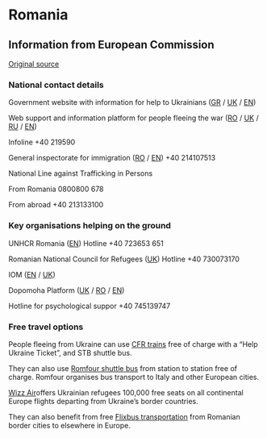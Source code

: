 # Romania

## Information from European Commission

[Original source ](https://ec.europa.eu/info/strategy/priorities-2019-2024/stronger-europe-world/eu-solidarity-ukraine/eu-assistance-ukraine/information-people-fleeing-war-ukraine)

### National contact details

Government website with information for help to Ukrainians ([GR](https://www.gov.ro/ro/ucraina-impreuna-ajutam-mai-mult) / [UK](https://www.gov.ro/ro/pagina/ykpa-ha-pa3om-ao-omora-mo-b-nbwe) / [EN](https://www.gov.ro/ro/pagina/ukraine-together-we-help-more))

Web support and information platform for people fleeing the war ([RO](https://dopomoha.ro/en/about) / [UK](https://dopomoha.ro/uk/pro-nas) / [RU](https://dopomoha.ro/ru/pro-nas) / [EN](https://dopomoha.ro/en/about))

Infoline +40 219590

General inspectorate for immigration ([RO](https://igi.mai.gov.ro/) / [EN](https://igi.mai.gov.ro/en/ukraine/)) +40 214107513

National Line against Trafficking in Persons

From Romania 0800800 678

From abroad +40 213133100

### Key organisations helping on the ground

UNHCR Romania ([EN](https://help.unhcr.org/romania/)) Hotline +40 723653 651

Romanian National Council for Refugees ([UK](https://cnrr.ro/index.php/ro/41-recent-news/489-cnrr)) Hotline +40 730073170

IOM ([EN](https://romania.iom.int/sites/g/files/tmzbdl1556/files/Entering%20Romania%20from%20Ukraine.pdf) / [UK](https://romania.iom.int/sites/g/files/tmzbdl1556/files/inline-files/%D0%92%E2%80%99%D1%97%D0%B7%D0%B4%20%D0%B4%D0%BE%20%D0%A0%D1%83%D0%BC%D1%83%D0%BD%D1%96%D1%97%20%D0%B7%20%D0%A3%D0%BA%D1%80%D0%B0%D1%97%D0%BD%D0%B8%20V1.2.2%20%281%29.pdf))

Dopomoha Platform ([UK](https://dopomoha.ro/uk) / [RO](https://dopomoha.ro/ro) / [EN](https://dopomoha.ro/en))

Hotline for psychological suppor +40 745139747

### Free travel options

People fleeing from Ukraine can use [CFR trains](https://www.cfrcalatori.ro/en/information-for-refugees-from-ukraine-about-free-travel-by-train-on-the-romanias-territory/) free of charge with a “Help Ukraine Ticket”, and STB shuttle bus.

They can also use [Romfour shuttle bus](https://romfour.com/) from station to station free of charge. Romfour organises bus transport to Italy and other European cities.

[Wizz Air](https://wizzair.com/#/rescue)offers Ukrainian refugees 100,000 free seats on all continental Europe flights departing from Ukraine’s border countries.

They can also benefit from free [Flixbus transportation](https://corporate.flixbus.com/flixbus-supports-ukraine/) from Romanian border cities to elsewhere in Europe.
